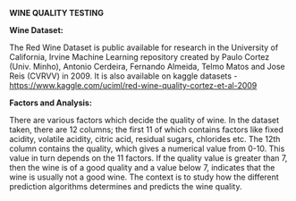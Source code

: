 **WINE QUALITY TESTING**

**Wine Dataset:**

The Red Wine Dataset is public available for research in the University of California, Irvine Machine Learning repository created by Paulo Cortez (Univ. Minho), Antonio Cerdeira, Fernando Almeida, Telmo Matos and Jose Reis (CVRVV) in 2009. It is also available on kaggle datasets - https://www.kaggle.com/uciml/red-wine-quality-cortez-et-al-2009

**Factors and Analysis:**

There are various factors which decide the quality of wine. In the dataset taken, there are 12 columns; the first 11 of which contains factors like fixed acidity, volatile acidity, citric acid, residual sugars, chlorides etc. The 12th column contains the quality, which gives a numerical value from 0-10. This value in turn depends on the 11 factors. If the quality value is greater than 7, then the wine is of a good quality and a value below 7, indicates that the wine is usually not a good wine. The context is to study how the different prediction algorithms determines and predicts the wine quality.
